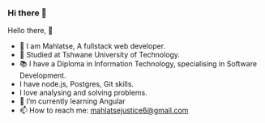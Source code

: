 ### Hi there 👋

Hello there, 👋

- 📛 I am Mahlatse, A fullstack web developer.
- 🏫 Studied at Tshwane University of Technology.
- 📚 I have a Diploma in Information Technology, specialising in Software Development.
- I have node.js, Postgres, Git skills.
- I love analysing and solving problems.
- 🌱 I’m currently learning Angular
- 📫 How to reach me: mahlatsejustice6@gmail.com
